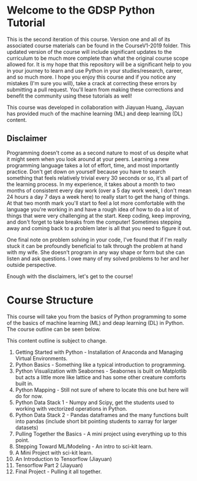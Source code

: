 # Welcome to the GDSP Python Tutorial
This is the second iteration of this course. Version one and all of its associated course materials can be found in the CourseV1-2019 folder. This updated version of the course will include significant updates to the curriculum to be much more complete than what the original course scope allowed for. It is my hope that this repository will be a significant help to you in your journey to learn and use Python in your studies/research, career, and so much more. I hope you enjoy this course and if you notice any mistakes (I'm sure you will), take a crack at correcting these errors by submitting a pull request. You'll learn from making these corrections and benefit the community using these tutorials as well!

This course was developed in collaboration with Jiayuan Huang, Jiayuan has provided much of the machine learning (ML) and deep learning (DL) content.

## Disclaimer
Programming doesn't come as a second nature to most of us despite what it might seem when you look around at your peers. Learning a new programming language takes a lot of effort, time, and most importantly practice. Don't get down on yourself because you have to search something that feels relatively trivial every 30 seconds or so, it's all part of the learning process. In my experience, it takes about a month to two months of consistent every day work (over a 5 day work week, I don't mean 24 hours a day 7 days a week here) to really start to get the hang of things. At that two month mark you'll start to feel a lot more comfortable with the language you're working in and have a rough idea of how to do a lot of things that were very challenging at the start. Keep coding, keep improving, and don't forget to take breaks from the computer! Sometimes stepping away and coming back to a problem later is all that you need to figure it out.

One final note on problem solving in your code, I've found that if I'm really stuck it can be profoundly beneficial to talk through the problem at hand with my wife. She doesn't program in any way shape or form but she can listen and ask questions. I owe many of my solved problems to her and her outside perspective.

Enough with the disclaimers, let's get to the course!

# Course Structure
This course will take you from the basics of Python programming to some of the basics of machine learning (ML) and deap learning (DL) in Python. The course outline can be seen below.

This content outline is subject to change.


1. Getting Started with Python - Installation of Anaconda and Managing Virtual Environments.
2. Python Basics - Something like a typical introduction to programming.
3. Python Visualization with Seabornes - Seabornes is built on Matplotlib but acts a little more like lattice and has some other creature comforts built in.
4. Python Mapping - Still not sure of where to locate this one but here will do for now.
5. Python Data Stack 1 - Numpy and Scipy, get the students used to working with vectorized operations in Python.
6. Python Data Stack 2 - Pandas dataframes and the many functions built into pandas (include short bit pointing students to xarray for larger datasets)
7. Pulling Together the Basics - A mini project using everything up to this point.
8. Stepping Toward ML/Modeling - An intro to sci-kit learn.
9. A Mini Project with sci-kit learn.
10. An Introduction to Tensorflow (Jiayuan)
11. Tensorflow Part 2 (Jiayuan)
12. Final Project - Pulling it all together.